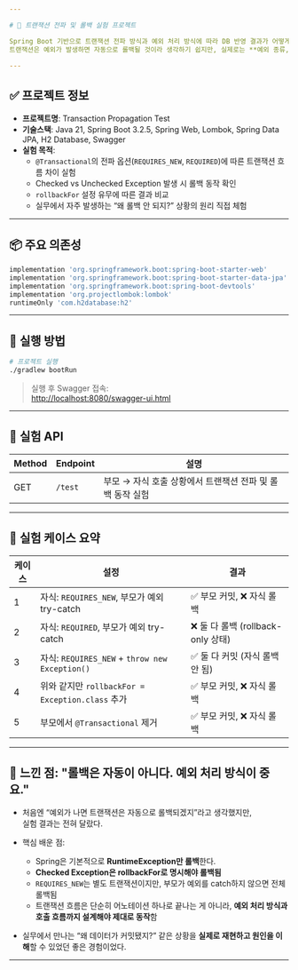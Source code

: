 ```yaml
---

# 🔁 트랜잭션 전파 및 롤백 실험 프로젝트

Spring Boot 기반으로 트랜잭션 전파 방식과 예외 처리 방식에 따라 DB 반영 결과가 어떻게 달라지는지를 실험한 프로젝트입니다.  
트랜잭션은 예외가 발생하면 자동으로 롤백될 것이라 생각하기 쉽지만, 실제로는 **예외 종류, 전파 전략, try-catch 여부**에 따라 전혀 다른 결과가 나타납니다.

---
```


## ✅ 프로젝트 정보

- **프로젝트명**: Transaction Propagation Test
- **기술스택**: Java 21, Spring Boot 3.2.5, Spring Web, Lombok, Spring Data JPA, H2 Database, Swagger
- **실험 목적**:
  - `@Transactional`의 전파 옵션(`REQUIRES_NEW`, `REQUIRED`)에 따른 트랜잭션 흐름 차이 실험
  - Checked vs Unchecked Exception 발생 시 롤백 동작 확인
  - `rollbackFor` 설정 유무에 따른 결과 비교
  - 실무에서 자주 발생하는 “왜 롤백 안 되지?” 상황의 원리 직접 체험

---

## 📦 주요 의존성

```groovy
implementation 'org.springframework.boot:spring-boot-starter-web'
implementation 'org.springframework.boot:spring-boot-starter-data-jpa'
implementation 'org.springframework.boot:spring-boot-devtools'
implementation 'org.projectlombok:lombok'
runtimeOnly 'com.h2database:h2'
```

---

## 🔧 실행 방법

```bash
# 프로젝트 실행
./gradlew bootRun
```

> 실행 후 Swagger 접속:  
> [http://localhost:8080/swagger-ui.html](http://localhost:8080/swagger-ui.html)

---

## 🧪 실험 API

| Method | Endpoint     | 설명 |
|--------|--------------|------|
| GET    | `/test`      | 부모 → 자식 호출 상황에서 트랜잭션 전파 및 롤백 동작 실험 |

---

## 🧬 실험 케이스 요약

| 케이스 | 설정 | 결과 |
|--------|-------|-------|
| 1 | 자식: `REQUIRES_NEW`, 부모가 예외 try-catch | ✅ 부모 커밋, ❌ 자식 롤백 |
| 2 | 자식: `REQUIRED`, 부모가 예외 try-catch | ❌ 둘 다 롤백 (rollback-only 상태) |
| 3 | 자식: `REQUIRES_NEW` + `throw new Exception()` | ✅ 둘 다 커밋 (자식 롤백 안 됨) |
| 4 | 위와 같지만 `rollbackFor = Exception.class` 추가 | ✅ 부모 커밋, ❌ 자식 롤백 |
| 5 | 부모에서 `@Transactional` 제거 | ✅ 부모 커밋, ❌ 자식 롤백 |

---

## 🧠 느낀 점: "롤백은 자동이 아니다. 예외 처리 방식이 중요."

- 처음엔 “예외가 나면 트랜잭션은 자동으로 롤백되겠지”라고 생각했지만,  
  실험 결과는 전혀 달랐다.
  
- 핵심 배운 점:
  - Spring은 기본적으로 **RuntimeException만 롤백**한다.
  - **Checked Exception은 rollbackFor로 명시해야 롤백됨**
  - `REQUIRES_NEW`는 별도 트랜잭션이지만, 부모가 예외를 catch하지 않으면 전체 롤백됨
  - 트랜잭션 흐름은 단순히 어노테이션 하나로 끝나는 게 아니라, **예외 처리 방식과 호출 흐름까지 설계해야 제대로 동작**함

- 실무에서 만나는 “왜 데이터가 커밋됐지?” 같은 상황을 **실제로 재현하고 원인을 이해**할 수 있었던 좋은 경험이었다.

---
